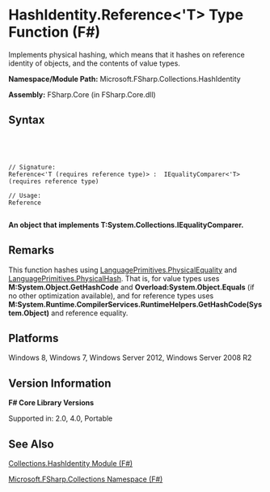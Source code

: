 # HashIdentity.Reference<'T> Type Function (F#)

Implements physical hashing, which means that it hashes on reference identity of objects, and the contents of value types.

**Namespace/Module Path:** Microsoft.FSharp.Collections.HashIdentity

**Assembly:** FSharp.Core (in FSharp.Core.dll)


## Syntax



```




// Signature:
Reference<'T (requires reference type)> :  IEqualityComparer<'T> (requires reference type)

// Usage:
Reference


```




**An object that implements T:System.Collections.IEqualityComparer.**
## Remarks
This function hashes using [LanguagePrimitives.PhysicalEquality](http://msdn.microsoft.com/en-us/library/1783ed93-63f4-4936-832f-4bf0db6e3586) and [LanguagePrimitives.PhysicalHash](http://msdn.microsoft.com/en-us/library/8c93ad8b-70d2-4035-9961-ba0f84d9458b). That is, for value types uses **M:System.Object.GetHashCode** and **Overload:System.Object.Equals** (if no other optimization available), and for reference types uses **M:System.Runtime.CompilerServices.RuntimeHelpers.GetHashCode(System.Object)** and reference equality.


## Platforms
Windows 8, Windows 7, Windows Server 2012, Windows Server 2008 R2


## Version Information
**F# Core Library Versions**

Supported in: 2.0, 4.0, Portable


## See Also
[Collections.HashIdentity Module &#40;F&#35;&#41;](Collections.HashIdentity-Module-%5BFSharp%5D.md)

[Microsoft.FSharp.Collections Namespace &#40;F&#35;&#41;](Microsoft.FSharp.Collections-Namespace-%5BFSharp%5D.md)

